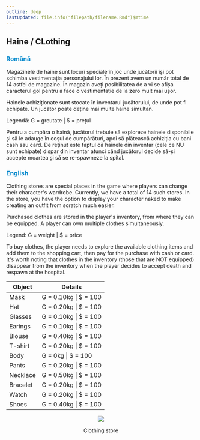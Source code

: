 ```yaml
---
outline: deep
lastUpdated: file.info("filepath/filename.Rmd")$mtime
---
```


## Haine / CLothing

### <span style="color: #0088CC">Română</span>

Magazinele de haine sunt locuri speciale în joc unde jucătorii își pot schimba vestimentația personajului lor. În prezent avem un număr total de 14 astfel de magazine. În magazin aveți posibilitatea de a vi se afișa caracterul gol pentru a face o vestimentație de la zero mult mai ușor.

Hainele achiziționate sunt stocate în inventarul jucătorului, de unde pot fi echipate. Un jucător poate deține mai multe haine simultan.

Legendă: G = greutate | $ = prețul

Pentru a cumpăra o haină, jucătorul trebuie să exploreze hainele disponibile și să le adauge în coșul de cumpărături, apoi să plătească achiziția cu bani cash sau card. De reținut este faptul că hainele din inventar (cele ce NU sunt echipate) dispar din inventar atunci când jucătorul decide să-și accepte moartea și să se re-spawneze la spital.

### <span style="color: #0088CC">English</span>

Clothing stores are special places in the game where players can change their character's wardrobe. Currently, we have a total of 14 such stores. In the store, you have the option to display your character naked to make creating an outfit from scratch much easier.

Purchased clothes are stored in the player's inventory, from where they can be equipped. A player can own multiple clothes simultaneously.

Legend: G = weight | $ = price

To buy clothes, the player needs to explore the available clothing items and add them to the shopping cart, then pay for the purchase with cash or card. It's worth noting that clothes in the inventory (those that are NOT equipped) disappear from the inventory when the player decides to accept death and respawn at the hospital.

|Object|Details|
|--|--|
|Mask|G = 0.10kg \| $ = 100|
|Hat|G = 0.20kg \| $ = 100|
|Glasses|G = 0.10kg \| $ = 100|
|Earings|G = 0.10kg \| $ = 100|
|Blouse|G = 0.40kg \| $ = 100|
|T-shirt|G = 0.20kg \| $ = 100|
|Body|G = 0kg \| $ = 100|
|Pants|G = 0.20kg \| $ = 100|
|Necklace|G = 0.50kg \| $ = 100|
|Bracelet|G = 0.20kg \| $ = 100|
|Watch|G = 0.20kg \| $ = 100|
|Shoes|G = 0.40kg \| $ = 100|

<p align="center"><img src="https://i.imgur.com/rV1ox5a.gif"/></p>
<p style="text-align: center">Clothing store</p>